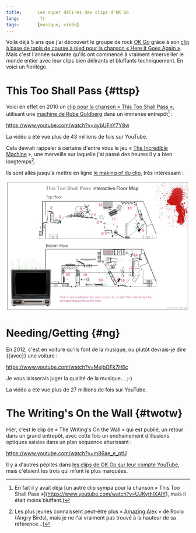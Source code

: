 ```yaml
---
title:      Les super délires des clips d'OK Go
lang:        fr
tags:       [musique, vidéo]
---
```


Voilà déjà 5 ans que j'ai découvert le groupe de rock [OK Go](http://fr.wikipedia.org/wiki/OK_Go) grâce à son [clip à base de tapis de course à pied pour la chanson « Here It Goes Again »](https://www.youtube.com/watch?v=dTAAsCNK7RA). Mais c'est l'année suivante qu'ils ont commencé à vraiment émerveiller le monde entier avec leur clips bien délirants et bluffants techniquement. En voici un florilège.

# This Too Shall Pass {#ttsp}

Voici en effet en 2010 un [clip pour la chanson « This Too Shall Pass »](https://www.youtube.com/watch?v=qybUFnY7Y8w), utilisant une [machine de Rube Goldberg](http://fr.wikipedia.org/wiki/Machine_de_Rube_Goldberg) dans un immense entrepôt[^1] :

[^1]: En fait il y avait déjà [un autre clip sympa pour la chanson « This Too Shall Pass »](https://www.youtube.com/watch?v=UJKythlXAIY], mais il était moins bluffant.)

https://www.youtube.com/watch?v=qybUFnY7Y8w

La vidéo a été vue plus de 43 millions de fois sur YouTube.

Cela devrait rappeler à certains d'entre vous le jeu « [The Incredible Machine](http://fr.wikipedia.org/wiki/The_Incredible_Machine) », une merveille sur laquelle j'ai passé des heures il y a bien longtemps[^2].

[^2]: Les plus jeunes connaissent peut-être plus « [Amazing Alex](http://www.amazingalex.com/) » de Rovio (Angry Birds), mais je ne l'ai vraiment pas trouvé à la hauteur de sa référence…]

Ils sont allés jusqu'à mettre en ligne [le making of du clip](http://media.okgo.net/ttsp/FloorPlan_TV.html), très intéressant :

![](ok-go-this-too-shall-pass-making-of.jpg)

# Needing/Getting {#ng}

En 2012, c'est en voiture qu'ils font de la musique, ou plutôt devrais-je dire {{avec}} une voiture :

https://www.youtube.com/watch?v=MejbOFk7H6c

Je vous laisserais juger la qualité de la musique… ;-)

La vidéo a été vue plus de 27 millions de fois sur YouTube.

# The Writing's On the Wall {#twotw}

Hier, c'est le clip de « The Writing's On the Wall » qui est publié, un retour dans un grand entrepôt, avec cette fois un enchainement d'illusions optiques saisies dans un plan séquence ahurissant :

https://www.youtube.com/watch?v=m86ae_e_ptU

Il y a d'autres pépites dans [les clips de OK Go sur leur compte YouTube](https://www.youtube.com/user/OkGo/videos), mais c'étaient les trois qui m'ont le plus marquées.
